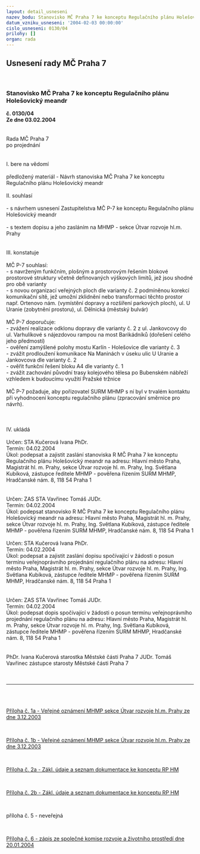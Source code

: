 ```yaml
---
layout: detail_usneseni
nazev_bodu: Stanovisko MČ Praha 7 ke konceptu Regulačního plánu Holešovický meandr
datum_vzniku_usneseni: '2004-02-03 00:00:00'
cislo_usneseni: 0130/04
prilohy: []
organ: rada
---
```

<div id="ucUsn_pList" class="usn">
	<span><h2>Usnesení rady MČ Praha 7 </h2>
<br></span><div class="standBody">
<span><h3>Stanovisko MČ Praha 7 ke konceptu Regulačního plánu Holešovický meandr</h3></span><div class="center">
		<strong>č. 0130/04</strong><br>
	</div>
<div class="center">
		<strong>Ze dne 03.02.2004</strong><br><br>
	</div>
<br>Rada MČ Praha 7 <br>po projednání <br><br><br>I. bere na vědomí <br><br>předložený materiál - Návrh stanoviska MČ Praha 7 ke konceptu Regulačního plánu Holešovický meandr <br><br>II. souhlasí <br><br>- s návrhem usnesení Zastupitelstva MČ P-7 ke konceptu Regulačního plánu Holešovický meandr <br><br>- s textem dopisu a jeho zasláním na MHMP - sekce Útvar rozvoje hl.m. Prahy <br><br><br>III. konstatuje <br><br>MČ P-7 souhlasí: <br>- s navrženým funkčním, plošným a prostorovým řešením blokové prostorové struktury včetně definovaných výškových limitů, jež jsou shodné pro obě varianty <br>- s novou organizací veřejných ploch dle varianty č. 2 podmíněnou korekcí komunikační sítě, jež umožní zklidnění nebo transformaci těchto prostor např. Ortenovo nám. (vymístění dopravy a rozšíření parkových ploch), ul. U Uranie (zobytnění prostoru), ul. Dělnická (městský bulvár) <br><br>MČ P-7 doporučuje: <br>- zvážení realizace odklonu dopravy dle varianty č. 2 z ul. Jankovcovy do ul. Varhulíkové s nájezdovou rampou na most Barikádníků (dořešení celého jeho předmostí) <br>- ověření zamýšlené polohy mostu Karlín - Holešovice dle varianty č. 3 <br>- zvážit prodloužení komunikace Na Maninách v úseku ulic U Uranie a Jankovcova dle varianty č. 2 <br>- ověřit funkční řešení bloku A4 dle varianty č. 1 <br>- zvážit zachování původní trasy kolejového tělesa po Bubenském nábřeží vzhledem k budoucímu využití Pražské tržnice <br><br>MČ P-7 požaduje, aby pořizovatel SURM MHMP s ní byl v trvalém kontaktu při vyhodnocení konceptu regulačního plánu (zpracování směrnice pro návrh). <br><br><br><br>IV. ukládá <br><br>Určen: STA Kučerová Ivana PhDr. <br>Termín: 04.02.2004 <br>Úkol: podepsat a zajistit zaslání stanoviska R MČ Praha 7 ke konceptu Regulačního plánu Holešovický meandr na adresu: Hlavní město Praha, Magistrát hl. m. Prahy, sekce Útvar rozvoje hl. m. Prahy, Ing. Světlana Kubíková, zástupce ředitele MHMP - pověřena řízením SURM MHMP, Hradčanské nám. 8, 118 54 Praha 1 <br><br><br>Určen: ZAS STA Vavřinec Tomáš JUDr. <br>Termín: 04.02.2004 <br>Úkol: podepsat stanovisko R MČ Praha 7 ke konceptu Regulačního plánu Holešovický meandr na adresu: Hlavní město Praha, Magistrát hl. m. Prahy, sekce Útvar rozvoje hl. m. Prahy, Ing. Světlana Kubíková, zástupce ředitele MHMP - pověřena řízením SURM MHMP, Hradčanské nám. 8, 118 54 Praha 1 <br><br>Určen: STA Kučerová Ivana PhDr. <br>Termín: 04.02.2004 <br>Úkol: podepsat a zajistit zaslání dopisu spočívající v žádosti o posun termínu veřejnoprávního projednání regulačního plánu na adresu: Hlavní město Praha, Magistrát hl. m. Prahy, sekce Útvar rozvoje hl. m. Prahy, Ing. Světlana Kubíková, zástupce ředitele MHMP - pověřena řízením SURM MHMP, Hradčanské nám. 8, 118 54 Praha 1 <br><br><br>Určen: ZAS STA Vavřinec Tomáš JUDr. <br>Termín: 04.02.2004 <br>Úkol: podepsat dopis spočívající v žádosti o posun termínu veřejnoprávního projednání regulačního plánu na adresu: Hlavní město Praha, Magistrát hl. m. Prahy, sekce Útvar rozvoje hl. m. Prahy, Ing. Světlana Kubíková, zástupce ředitele MHMP - pověřena řízením SURM MHMP, Hradčanské nám. 8, 118 54 Praha 1 <br><br><br>PhDr. Ivana Kučerová starostka Městské části Praha 7 JUDr. Tomáš Vavřinec zástupce starosty Městské části Praha 7 <br><br><br><hr>
<br><br><p><a href="http://www.praha7.cz/zdroj.aspx?typ=4&amp;Id=1001&amp;sh=1587093150" target="_blank" border>Příloha č. 1a - Veřejné oznámení MHMP sekce Útvar rozvoje hl.m. Prahy ze dne 3.12.2003 </a></p>
<br><p><a href="http://www.praha7.cz/zdroj.aspx?typ=4&amp;Id=1002&amp;sh=1500049214" target="_blank" border>Příloha č. 1b - Veřejné oznámení MHMP sekce Útvar rozvoje hl.m. Prahy ze dne 3.12.2003 </a></p>
<br><p><a href="http://www.praha7.cz/zdroj.aspx?typ=4&amp;Id=1003&amp;sh=1380962270" target="_blank" border>Příloha č. 2a - Zákl. údaje a seznam dokumentace ke konceptu RP HM</a> </p>
<br><p><a href="http://www.praha7.cz/zdroj.aspx?typ=4&amp;Id=1004&amp;sh=1309024126" target="_blank" border>Příloha č. 2b - Zákl. údaje a seznam dokumentace ke konceptu RP HM </a></p>
<font size="2"></font><br><p>příloha č. 5 - neveřejná</p>
<br><p border><a href="http://www.praha7.cz/zdroj.aspx?typ=4&amp;Id=1005&amp;sh=1205731102">Příloha č. 6 - zápis ze společné komise rozvoje a životního prostředí dne 20.01.2004</a></p>
</div>
</div>
